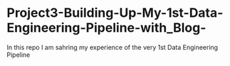 # Project3-Building-Up-My-1st-Data-Engineering-Pipeline-with_Blog-
In this repo I am sahring my  experience of the very 1st Data Engineering Pipeline
